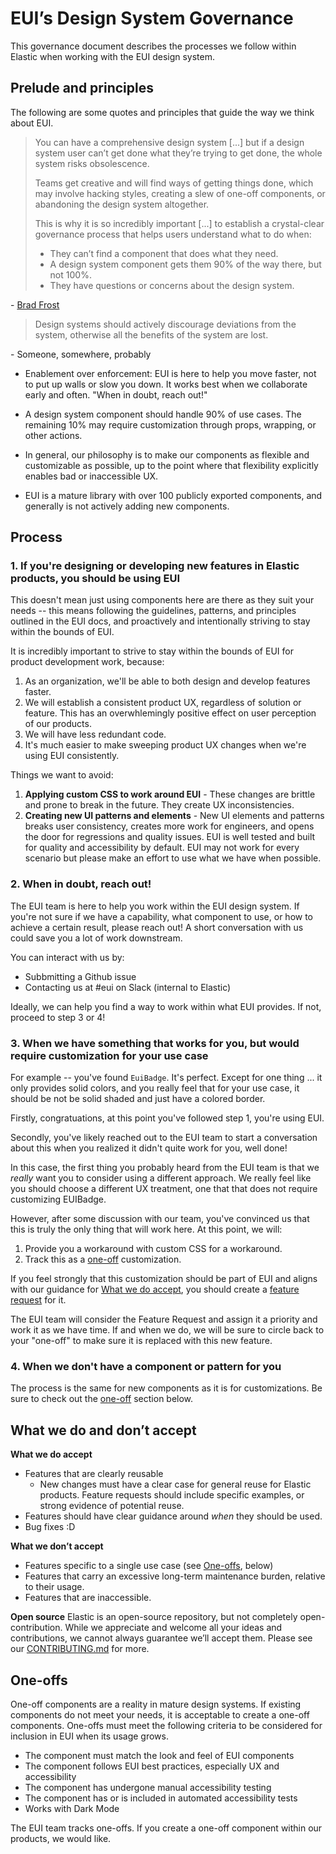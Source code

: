 # EUI’s Design System Governance

This governance document describes the processes we follow within Elastic when working with the EUI design system.

## Prelude and principles

The following are some quotes and principles that guide the way we think about EUI.

> You can have a comprehensive design system [...] but if a design system user can’t get done what they’re trying to get done, the whole system risks obsolescence.
>
> Teams get creative and will find ways of getting things done, which may involve hacking styles, creating a slew of one-off components, or abandoning the design system altogether.
>
> This is why it is so incredibly important [...] to establish a crystal-clear governance process that helps users understand what to do when:
>
> - They can’t find a component that does what they need.
> - A design system component gets them 90% of the way there, but not 100%.
> - They have questions or concerns about the design system.

\- [Brad Frost](https://bradfrost.com/blog/post/a-design-system-governance-process/)

> Design systems should actively discourage deviations from the system, otherwise all the benefits of the system are lost.

\- Someone, somewhere, probably

- Enablement over enforcement: EUI is here to help you move faster, not to put up walls or slow you down. It works best when we collaborate early and often. "When in doubt, reach out!"

- A design system component should handle 90% of use cases. The remaining 10% may require customization through props, wrapping, or other actions.

- In general, our philosophy is to make our components as flexible and customizable as possible, up to the point where that flexibility explicitly enables bad or inaccessible UX.

- EUI is a mature library with over 100 publicly exported components, and generally is not actively adding new components.


## Process

### 1. If you're designing or developing new features in Elastic products, you should be using EUI

This doesn't mean just using components here are there as they suit your needs -- this means following the guidelines, patterns, and principles outlined in the EUI docs, and proactively and intentionally striving to stay within the bounds of EUI.

It is incredibly important to strive to stay within the bounds of EUI for product development work, because:

1. As an organization, we'll be able to both design and develop features faster.
2. We will establish a consistent product UX, regardless of solution or feature. This has an overwhlemingly positive effect on user perception of our products.
3. We will have less redundant code.
4. It's much easier to make sweeping product UX changes when we're using EUI consistently.

Things we want to avoid:
1. **Applying custom CSS to work around EUI** - These changes are brittle and prone to break in the future. They create UX inconsistencies.
2. **Creating new UI patterns and elements** - New UI elements and patterns breaks user consistency, creates more work for engineers, and opens the door for regressions and quality issues. EUI is well tested and built for quality and accessibility by default. EUI may not work for every scenario but please make an effort to use what we have when possible.

### 2. When in doubt, reach out!

The EUI team is here to help you work within the EUI design system. If you're not sure if we have a capability, what component to use, or how to achieve a certain result, please reach out! A short conversation with us could save you a lot of work downstream.

You can interact with us by:
- Subbmitting a Github issue
- Contacting us at #eui on Slack (internal to Elastic)

Ideally, we can help you find a way to work within what EUI provides. If not, proceed to step 3 or 4!

### 3. When we have something that works for you, but would require customization for your use case

For example -- you've found `EuiBadge`. It's perfect. Except for one thing ... it only provides solid colors, and you really feel that for your use case, it should be not be solid shaded and just have a colored border.

Firstly, congratuations, at this point you've followed step 1, you're using EUI.

Secondly, you've likely reached out to the EUI team to start a conversation about this when you realized it didn't quite work for you, well done!

In this case, the first thing you probably heard from the EUI team is that we *really* want you to consider using a different approach. We really feel like you should choose a different UX treatment, one that that does not require customizing EUIBadge.

However, after some discussion with our team, you've convinced us that this is truly the only thing that will work here. At this point, we will:

1. Provide you a workaround with custom CSS for a workaround.
2. Track this as a [one-off](#one-offs) customization.

If you feel strongly that this customization should be part of EUI and aligns with our guidance for [What we do accept](#what-we-do-and-dont-accept), you should create a [feature request](https://github.com/elastic/eui/issues/new?assignees=&labels=feature+request&projects=&template=feature_request.md&title=) for it.

The EUI team will consider the Feature Request and assign it a priority and work it as we have time. If and when we do, we will be sure to circle back to your "one-off" to make sure it is replaced with this new feature.

### 4. When we don't have a component or pattern for you

The process is the same for new components as it is for customizations. Be sure to check out the [one-off](#one-offs) section below.

## What we do and don’t accept

**What we do accept**
- Features that are clearly reusable
  - New changes must have a clear case for general reuse for Elastic products. Feature requests should include specific examples, or strong evidence of potential reuse.
- Features should have clear guidance around *when* they should be used.
- Bug fixes :D

**What we don’t accept**
- Features specific to a single use case (see [One-offs](#one-offs), below)
- Features that carry an excessive long-term maintenance burden, relative to their usage.
- Features that are inaccessible.

**Open source**
Elastic is an open-source repository, but not completely open-contribution. While we appreciate and welcome all your ideas and contributions, we cannot always guarantee we’ll accept them. Please see our [CONTRIBUTING.md](./wiki/contributing-to-eui/README.md) for more.

## One-offs

One-off components are a reality in mature design systems. If existing components do not meet your needs, it is acceptable to create a one-off components. One-offs must meet the following criteria to be considered for inclusion in EUI when its usage grows.
- The component must match the look and feel of EUI components
- The component follows EUI best practices, especially UX and accessibility
- The component has undergone manual accessibility testing
- The component has or is included in automated accessibility tests
- Works with Dark Mode

The EUI team tracks one-offs. If you create a one-off component within our products, we would like.